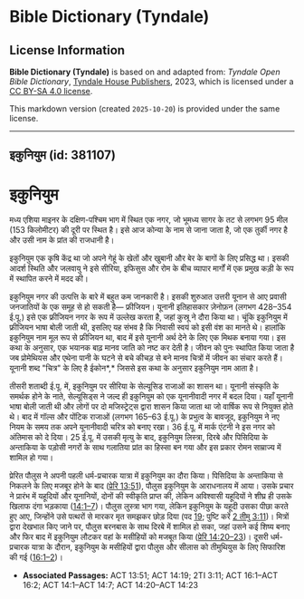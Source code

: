 # Bible Dictionary (Tyndale)

## License Information

**Bible Dictionary (Tyndale)** is based on and adapted from: _Tyndale Open Bible Dictionary_, [Tyndale House Publishers](https://tyndaleopenresources.com/), 2023, which is licensed under a [CC BY-SA 4.0 license](https://creativecommons.org/licenses/by-sa/4.0/legalcode.en).

This markdown version (created `2025-10-20`) is provided under the same license.



--------------------------------

## इकुनियुम (id: 381107)

इकुनियुम
========

मध्य एशिया माइनर के दक्षिण\-पश्चिम भाग में स्थित एक नगर, जो भूमध्य सागर के तट से लगभग 95 मील (153 किलोमीटर) की दूरी पर स्थित है। इसे आज कोन्या के नाम से जाना जाता है, जो एक तुर्की नगर है और उसी नाम के प्रांत की राजधानी है।

इकुनियुम एक कृषि केंद्र था जो अपने गेहूं के खेतों और खुबानी और बेर के बागों के लिए प्रसिद्ध था। इसकी आदर्श स्थिति और जलवायु ने इसे सीरिया, इफिसुस और रोम के बीच व्यापार मार्गों में एक प्रमुख कड़ी के रूप में स्थापित करने में मदद की।

इकुनियुम नगर की उत्पत्ति के बारे में बहुत कम जानकारी है। इसकी शुरुआत उत्तरी यूनान से आए प्रवासी जनजातियों के एक समूह से हो सकती है— फ्रीजियन। यूनानी इतिहासकार ज़ेनोफ़न (लगभग 428–354 ई.पू.) इसे एक फ्रीजियन नगर के रूप में उल्लेख करता है, जहां कुस्रू ने दौरा किया था। चूंकि इकुनियुम में फ्रीजियन भाषा बोली जाती थी, इसलिए यह संभव है कि निवासी स्वयं को इसी वंश का मानते थे। हालांकि इकुनियुम नाम मूल रूप से फ्रीजियन था, बाद में इसे यूनानी अर्थ देने के लिए एक मिथक बनाया गया। इस कथा के अनुसार, एक भयानक बाढ़ मानव जाति को नष्ट कर देती है। जीवन को पुनः स्थापित किया जाता है जब प्रोमेथियस और एथेना पानी के घटने से बचे कीचड़ से बने मानव चित्रों में जीवन का संचार करते हैं। यूनानी शब्द "चित्र" के लिए है ईकोन*,* जिससे इस कथा के अनुसार इकुनियुम नाम आता है।

तीसरी शताब्दी ई.पू. में, इकुनियुम पर सीरिया के सेल्यूसिड राजाओं का शासन था। यूनानी संस्कृति के समर्थक होने के नाते, सेल्यूसिड्स ने जल्द ही इकुनियुम को एक यूनानीवादी नगर में बदल दिया। यहाँ यूनानी भाषा बोली जाती थी और लोगों पर दो मजिस्ट्रेट्स द्वारा शासन किया जाता था जो वार्षिक रूप से नियुक्त होते थे। बाद में गॉल्स और पोंटिक राजाओं (लगभग 165–63 ई.पू.) के प्रभुत्व के बावजूद, इकुनियुम ने नए नियम के समय तक अपने यूनानीवादी चरित्र को बनाए रखा। 36 ई.पू. में मार्क एंटनी ने इस नगर को अंतिमास को दे दिया। 25 ई.पू. में उसकी मृत्यु के बाद, इकुनियुम लिस्त्रा, दिरबे और पिसिदिया के अन्ताकिया के पड़ोसी नगरों के साथ गलातिया प्रांत का हिस्सा बन गया और इस प्रकार रोमन साम्राज्य में शामिल हो गया।

प्रेरित पौलुस ने अपनी पहली धर्म\-प्रचारक यात्रा में इकुनियुम का दौरा किया। पिसिदिया के अन्ताकिया से निकलने के लिए मजबूर होने के बाद ([प्रेरि 13:51](https://ref.ly/Acts13:51)), पौलुस इकुनियुम के आराधनालय में आया। उसके प्रचार ने प्रारंभ में यहूदियों और यूनानियों, दोनों की स्वीकृति प्राप्त की, लेकिन अविश्वासी यहूदियों ने शीघ्र ही उसके खिलाफ दंगा भड़काया ([14:1–7](https://ref.ly/Acts14:1-Acts14:7))। पौलुस लुस्त्रा भाग गया, लेकिन इकुनियुम के यहूदी उसका पीछा करते हुए आए, जिन्होंने उसे पत्थरों से मारकर मृत समझकर छोड़ दिया (पद [19](https://ref.ly/Acts14:19); पुष्टि करें [2 तीमु 3:11](https://ref.ly/2Tim3:11))। मित्रों द्वारा देखभाल किए जाने पर, पौलुस बरनबास के साथ दिरबे में शामिल हो सका, जहां उसने कई शिष्य बनाए और फिर बाद में इकुनियुम लौटकर वहां के मसीहियों को मजबूत किया ([प्रेरि 14:20–23](https://ref.ly/Acts14:20-Acts14:23))। दूसरी धर्म\-प्रचारक यात्रा के दौरान, इकुनियुम के मसीहियों द्वारा पौलुस और सीलास को तीमुथियुस के लिए सिफारिश की गई ([16:1–2](https://ref.ly/Acts16:1-Acts16:2))।

* **Associated Passages:** ACT 13:51; ACT 14:19; 2TI 3:11; ACT 16:1–ACT 16:2; ACT 14:1–ACT 14:7; ACT 14:20–ACT 14:23

